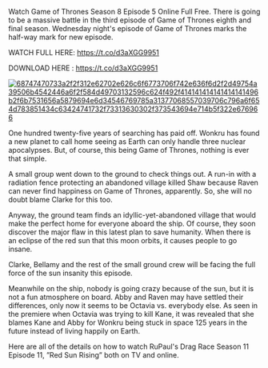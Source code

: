 Watch Game of Thrones Season 8 Episode 5 Online Full Free. There is going to be a massive battle in the third episode of Game of Thrones eighth and final season. Wednesday night's episode of Game of Thrones marks the half-way mark for new episode.

WATCH FULL HERE: https://t.co/d3aXGG9951

DOWNLOAD HERE : https://t.co/d3aXGG9951

</p>
<p><a href="https://t.co/d3aXGG9951" rel="nofollow noindex noopener external"><img src="https://camo.githubusercontent.com/96dbab68d11c27d5af9f350771c31fe4f2759fdb/68747470733a2f2f312e62702e626c6f6773706f742e636f6d2f2d49754a39506b4542446a6f2f584d49703132596c624f492f414141414141414141496b2f6b7531656a5879694e6d34546769785a31377068557039706c796a6f654d783851434c63424741732f73313630302f373543694e714b5f322e676966" alt="68747470733a2f2f312e62702e626c6f6773706f742e636f6d2f2d49754a39506b4542446a6f2f584d49703132596c624f492f414141414141414141496b2f6b7531656a5879694e6d34546769785a31377068557039706c796a6f654d783851434c63424741732f73313630302f373543694e714b5f322e676966" /></a></p>

One hundred twenty-five years of searching has paid off. Wonkru has found a new planet to call home seeing as Earth can only handle three nuclear apocalypses. But, of course, this being Game of Thrones, nothing is ever that simple.

A small group went down to the ground to check things out. A run-in with a radiation fence protecting an abandoned village killed Shaw because Raven can never find happiness on Game of Thrones, apparently. So, she will no doubt blame Clarke for this too.

Anyway, the ground team finds an idyllic-yet-abandoned village that would make the perfect home for everyone aboard the ship. Of course, they soon discover the major flaw in this latest plan to save humanity. When there is an eclipse of the red sun that this moon orbits, it causes people to go insane.

Clarke, Bellamy and the rest of the small ground crew will be facing the full force of the sun insanity this episode.

Meanwhile on the ship, nobody is going crazy because of the sun, but it is not a fun atmosphere on board. Abby and Raven may have settled their differences, only now it seems to be Octavia vs. everybody else. As seen in the premiere when Octavia was trying to kill Kane, it was revealed that she blames Kane and Abby for Wonkru being stuck in space 125 years in the future instead of living happily on Earth.

Here are all of the details on how to watch RuPaul's Drag Race Season 11 Episode 11, ”Red Sun Rising” both on TV and online.
